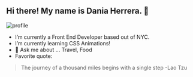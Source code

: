 ## Hi there! My name is Dania Herrera. 👋

![profile](https://avatars2.githubusercontent.com/u/37559508?s=400&u=f3156c7c9a544e1c5ec9a49f1b6c0d36dc3b70cd&v=4)


- I’m currently a Front End Developer based out of NYC.
- I’m currently learning CSS Animations!
- 💬 Ask me about ... Travel, Food
- Favorite quote: 
> The journey of a thousand miles begins with a single step -Lao Tzu

